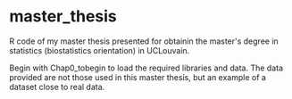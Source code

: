 # master_thesis
R code of my master thesis presented for obtainin the master's degree in statistics (biostatistics orientation) in UCLouvain.

Begin with Chap0_tobegin to load the required libraries and data. The data provided are not those used in this master thesis, but an example of a dataset close to real data.

